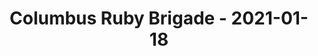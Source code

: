 ---
layout: post
title: Columbus Ruby Brigade - 2021-01-18
datetime: '2021-01-18 18:00:00 -0500'
name: Columbus Ruby Brigade
external_url: https://www.meetup.com/columbusrb/events/275081424/
online_event: true
year_month: 2021-01
---